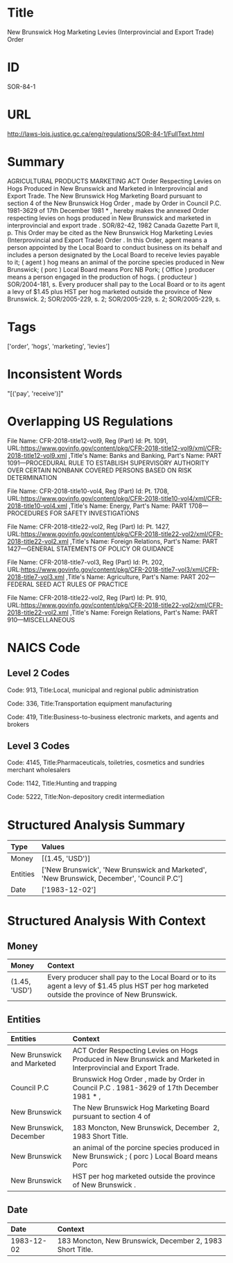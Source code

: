 # Title
New Brunswick Hog Marketing Levies (Interprovincial and Export Trade) Order


# ID
SOR-84-1

# URL
http://laws-lois.justice.gc.ca/eng/regulations/SOR-84-1/FullText.html


# Summary
AGRICULTURAL PRODUCTS MARKETING ACT Order Respecting Levies on Hogs Produced in New Brunswick and Marketed in Interprovincial and Export Trade.
The New Brunswick Hog Marketing Board pursuant to section 4 of the  New Brunswick Hog Order , made by Order in Council P.C. 1981-3629 of 17th December 1981 * , hereby makes the annexed  Order respecting levies on hogs produced in New Brunswick and marketed in interprovincial and export trade .
SOR/82-42, 1982  Canada Gazette  Part II, p.
This Order may be cited as the  New Brunswick Hog Marketing Levies (Interprovincial and Export Trade) Order .
In this Order, agent  means a person appointed by the Local Board to conduct business on its behalf and includes a person designated by the Local Board to receive levies payable to it; ( agent ) hog  means an animal of the porcine species produced in New Brunswick; ( porc ) Local Board  means Porc NB Pork; ( Office ) producer  means a person engaged in the production of hogs.
( producteur ) SOR/2004-181, s.
Every producer shall pay to the Local Board or to its agent a levy of $1.45 plus HST per hog marketed outside the province of New Brunswick.
2; SOR/2005-229, s.
2; SOR/2005-229, s.
2; SOR/2005-229, s.


# Tags
['order', 'hogs', 'marketing', 'levies']


# Inconsistent Words
"[('pay', 'receive')]"


# Overlapping US Regulations
File Name: CFR-2018-title12-vol9, Reg (Part) Id: Pt. 1091, URL:https://www.govinfo.gov/content/pkg/CFR-2018-title12-vol9/xml/CFR-2018-title12-vol9.xml
,Title's Name: Banks and Banking, Part's Name: PART 1091—PROCEDURAL RULE TO ESTABLISH SUPERVISORY AUTHORITY OVER CERTAIN NONBANK COVERED PERSONS BASED ON RISK DETERMINATION

File Name: CFR-2018-title10-vol4, Reg (Part) Id: Pt. 1708, URL:https://www.govinfo.gov/content/pkg/CFR-2018-title10-vol4/xml/CFR-2018-title10-vol4.xml
,Title's Name: Energy, Part's Name: PART 1708—PROCEDURES FOR SAFETY INVESTIGATIONS

File Name: CFR-2018-title22-vol2, Reg (Part) Id: Pt. 1427, URL:https://www.govinfo.gov/content/pkg/CFR-2018-title22-vol2/xml/CFR-2018-title22-vol2.xml
,Title's Name: Foreign Relations, Part's Name: PART 1427—GENERAL STATEMENTS OF POLICY OR GUIDANCE

File Name: CFR-2018-title7-vol3, Reg (Part) Id: Pt. 202, URL:https://www.govinfo.gov/content/pkg/CFR-2018-title7-vol3/xml/CFR-2018-title7-vol3.xml
,Title's Name: Agriculture, Part's Name: PART 202—FEDERAL SEED ACT RULES OF PRACTICE

File Name: CFR-2018-title22-vol2, Reg (Part) Id: Pt. 910, URL:https://www.govinfo.gov/content/pkg/CFR-2018-title22-vol2/xml/CFR-2018-title22-vol2.xml
,Title's Name: Foreign Relations, Part's Name: PART 910—MISCELLANEOUS




# NAICS Code
## Level 2 Codes
Code: 913, Title:Local, municipal and regional public administration

Code: 336, Title:Transportation equipment manufacturing

Code: 419, Title:Business-to-business electronic markets, and agents and brokers




## Level 3 Codes
Code: 4145, Title:Pharmaceuticals, toiletries, cosmetics and sundries merchant wholesalers

Code: 1142, Title:Hunting and trapping

Code: 5222, Title:Non-depository credit intermediation







# Structured Analysis Summary
| Type     | Values                                                                                    |
|:---------|:------------------------------------------------------------------------------------------|
| Money    | [(1.45, 'USD')]                                                                           |
| Entities | ['New Brunswick', 'New Brunswick and Marketed', 'New Brunswick, December', 'Council P.C'] |
| Date     | ['1983-12-02']                                                                            |


# Structured Analysis With Context
 


## Money
| Money         | Context                                                                                                                                      |
|:--------------|:---------------------------------------------------------------------------------------------------------------------------------------------|
| (1.45, 'USD') | Every producer shall pay to the Local Board or to its agent a levy of $1.45 plus HST per hog marketed outside the province of New Brunswick. |


## Entities
| Entities                   | Context                                                                                                          |
|:---------------------------|:-----------------------------------------------------------------------------------------------------------------|
| New Brunswick and Marketed | ACT Order Respecting Levies on Hogs Produced in New Brunswick and Marketed  in Interprovincial and Export Trade. |
| Council P.C                | Brunswick Hog Order , made by Order in Council P.C . 1981-3629 of 17th December 1981 * ,                         |
| New Brunswick              | The  New Brunswick Hog Marketing Board pursuant to section 4 of                                                  |
| New Brunswick, December    | 183 Moncton,  New Brunswick, December  2, 1983 Short Title.                                                      |
| New Brunswick              | an animal of the porcine species produced in New Brunswick ; ( porc ) Local Board means Porc                     |
| New Brunswick              | HST per hog marketed outside the province of New Brunswick .                                                     |


## Date
| Date       | Context                                                   |
|:-----------|:----------------------------------------------------------|
| 1983-12-02 | 183 Moncton, New Brunswick, December 2, 1983 Short Title. |



